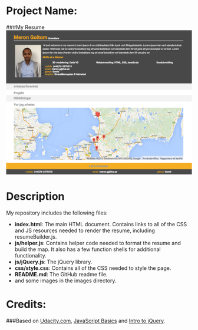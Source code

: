 Project Name:
===============================
###My Resume
![](images/Resume_ScreenShot.png)

Description
===============================

My repository includes the following files:
* **index.html**: The main HTML document. Contains links to all of the CSS and JS resources needed to render the resume, including resumeBuilder.js.
* **js/helper.js**: Contains helper code needed to format the resume and build the map. It also has a few function shells for additional functionality. 
* **js/jQuery.js**: The jQuery library.
* **css/style.css**: Contains all of the CSS needed to style the page.
* **README.md**: The GitHub readme file.
* and some images in the images directory.

Credits:
===============================
###Based on [Udacity.com](https://www.udacity.com/course/front-end-web-developer-nanodegree--nd001), [JavaScript Basics](https://www.udacity.com/courses/ud804) and [Intro to jQuery](https://www.udacity.com/courses/ud245).
